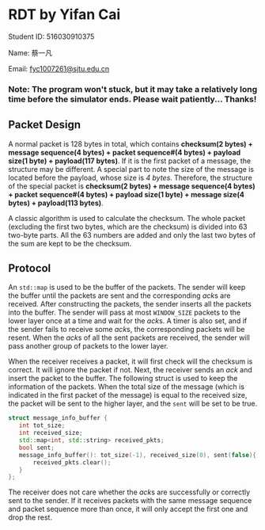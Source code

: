 # RDT by Yifan Cai

Student ID: 516030910375

Name: 蔡一凡

Email: fyc1007261@sjtu.edu.cn

### **Note: The program won't stuck, but it may take a relatively long time before the simulator ends. Please wait patiently... Thanks!**

## Packet Design 

A normal packet is 128 bytes in total, which contains
 **checksum(2 bytes) + message sequence(4 bytes) + packet sequence#(4 bytes) + payload size(1 byte) + payload(117 bytes)**. If it is the first packet of a message, the structure may be different. A special part to note the size of the message is located before the payload, whose size is *4 bytes*. Therefore, the structure of the special packet is **checksum(2 bytes) + message sequence(4 bytes) + packet sequence#(4 bytes) + payload size(1 byte) + message size(4 bytes) + payload(113 bytes)**.

 A classic algorithm is used to calculate the checksum. The whole packet (excluding the first two bytes, which are the checksum) is divided into 63 two-byte parts. All the 63 numbers are added and only the last two bytes of the sum are kept to be the checksum.


 ## Protocol
 An `std::map` is used to be the buffer of the packets. The sender will keep the buffer until the packets are sent and the corresponding *ack*s are received. After constructing the packets, the sender inserts all the packets into the buffer. The sender will pass at most `WINDOW_SIZE` packets to the lower layer once at a time and wait for the *ack*s. A timer is also set, and if the sender fails to receive some *ack*s, the corresponding packets will be resent. When the *ack*s of all the sent packets are received, the sender will pass another group of packets to the lower layer.

 When the receiver receives a packet, it will first check will the checksum is correct. It will ignore the packet if not. Next, the receiver sends an *ack* and insert the packet to the buffer. The following struct is used to keep the information of the packets. When the total size of the message (which is indicated in the first packet of the message) is equal to the received size, the packet will be sent to the higher layer, and the `sent` will be set to be true. 

 ```c++
struct message_info_buffer {
    int tot_size;
    int received_size;
    std::map<int, std::string> received_pkts;
    bool sent;
    message_info_buffer(): tot_size(-1), received_size(0), sent(false){
        received_pkts.clear();
    }
};
 ```
 
 The receiver does not care whether the *ack*s are successfully or correctly sent to the sender. If it receives packets with the same message sequence and packet sequence more than once, it will only accept the first one and drop the rest.




